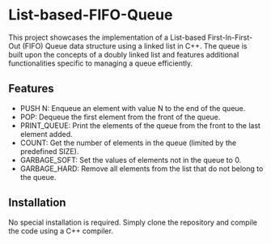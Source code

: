 # List-based-FIFO-Queue

This project showcases the implementation of a List-based First-In-First-Out (FIFO) Queue data structure using a linked list in C++. The queue is built upon the concepts of a doubly linked list and features additional functionalities specific to managing a queue efficiently.

## Features

- PUSH N: Enqueue an element with value N to the end of the queue.
- POP: Dequeue the first element from the front of the queue.
- PRINT_QUEUE: Print the elements of the queue from the front to the last element added.
- COUNT: Get the number of elements in the queue (limited by the predefined SIZE).
- GARBAGE_SOFT: Set the values of elements not in the queue to 0.
- GARBAGE_HARD: Remove all elements from the list that do not belong to the queue.

## Installation

No special installation is required. Simply clone the repository and compile the code using a C++ compiler.
